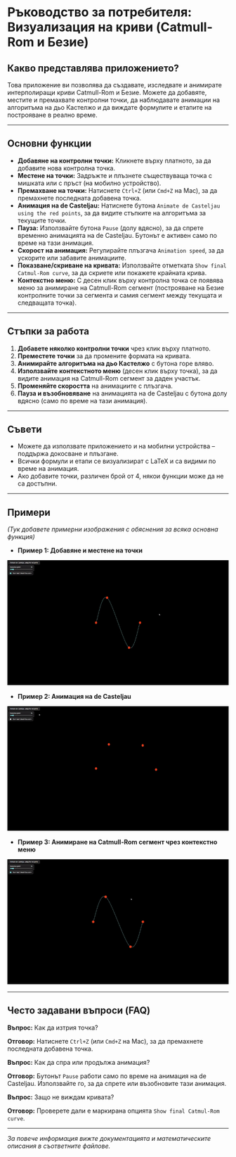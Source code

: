 # Ръководство за потребителя: Визуализация на криви (Catmull-Rom и Безие)

## Какво представлява приложението?
Това приложение ви позволява да създавате, изследвате и анимирате интерполиращи криви Catmull-Rom и Безие. Можете да добавяте, местите и премахвате контролни точки, да наблюдавате анимации на алгоритъма на дьо Кастелжо и да виждате формулите и етапите на построяване в реално време.

---

## Основни функции

- **Добавяне на контролни точки:** Кликнете върху платното, за да добавите нова контролна точка.
- **Местене на точки:** Задръжте и плъзнете съществуваща точка с мишката или с пръст (на мобилно устройство).
- **Премахване на точки:** Натиснете `Ctrl+Z` (или `Cmd+Z` на Mac), за да премахнете последната добавена точка.
- **Анимация на de Casteljau:** Натиснете бутона `Animate de Casteljau using the red points`, за да видите стъпките на алгоритъма за текущите точки.
- **Пауза:** Използвайте бутона `Pause` (долу вдясно), за да спрете временно анимацията на de Casteljau. Бутонът е активен само по време на тази анимация.
- **Скорост на анимация:** Регулирайте плъзгача `Animation speed`, за да ускорите или забавите анимациите.
- **Показване/скриване на кривата:** Използвайте отметката `Show final Catmul-Rom curve`, за да скриете или покажете крайната крива.
- **Контекстно меню:** С десен клик върху контролна точка се появява меню за анимиране на Catmull-Rom сегмент (построяване на Безие контролните точки за сегмента и самия сегмент между текущата и следващата точка).

---

## Стъпки за работа

1. **Добавете няколко контролни точки** чрез клик върху платното.
2. **Преместете точки** за да промените формата на кривата.
3. **Анимирайте алгоритъма на дьо Кастелжо** с бутона горе вляво.
4. **Използвайте контекстното меню** (десен клик върху точка), за да видите анимация на Catmull-Rom сегмент за даден участък.
5. **Променяйте скоростта** на анимациите с плъзгача.
6. **Пауза и възобновяване** на анимацията на de Casteljau с бутона долу вдясно (само по време на тази анимация).

---

## Съвети
- Можете да използвате приложението и на мобилни устройства – поддържа докосване и плъзгане.
- Всички формули и етапи се визуализират с LaTeX и са видими по време на анимация.
- Ако добавите точки, различен брой от 4, някои функции може да не са достъпни.

---

## Примери

_(Тук добавете примерни изображения с обяснения за всяка основна функция)_

- **Пример 1: Добавяне и местене на точки**

![Пример 1](./img/adding_point.gif)

- **Пример 2: Анимация на de Casteljau**

![Пример 2](./img/de_casteljau.gif)

- **Пример 3: Анимиране на Catmull-Rom сегмент чрез контекстно меню**

![Пример 3](./img/catmull_rom_segment.gif)

---

## Често задавани въпроси (FAQ)

**Въпрос:** Как да изтрия точка?

**Отговор:** Натиснете `Ctrl+Z` (или `Cmd+Z` на Mac), за да премахнете последната добавена точка.

**Въпрос:** Как да спра или продължа анимация?

**Отговор:** Бутонът `Pause` работи само по време на анимация на de Casteljau. Използвайте го, за да спрете или възобновите тази анимация.

**Въпрос:** Защо не виждам кривата?

**Отговор:** Проверете дали е маркирана опцията `Show final Catmul-Rom curve`.

---

_За повече информация вижте документацията и математическите описания в съответните файлове._

